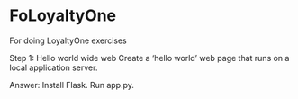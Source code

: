 # FoLoyaltyOne
For doing LoyaltyOne exercises

Step 1: Hello world wide web
Create a ‘hello world’ web page that runs on a local application server.

Answer: Install Flask. Run app.py.
